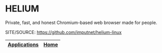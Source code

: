 # HELIUM

 Private, fast, and honest Chromium-based web browser made for people.

 SITE/SOURCE: https://github.com/imputnet/helium-linux

 | [Applications](https://portable-linux-apps.github.io/apps.html) | [Home](https://portable-linux-apps.github.io)
 | --- | --- |